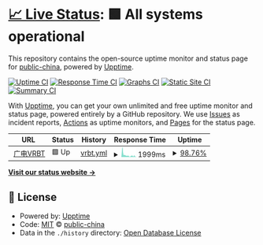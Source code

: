 # [📈 Live Status](https://10099.com.cn): <!--live status--> **🟩 All systems operational**

This repository contains the open-source uptime monitor and status page for [public-china](https://10099.com.cn), powered by [Upptime](https://github.com/upptime/upptime).

[![Uptime CI](https://github.com/public-china/10099-upptime/workflows/Uptime%20CI/badge.svg)](https://github.com/public-china/10099-upptime/actions?query=workflow%3A%22Uptime+CI%22)
[![Response Time CI](https://github.com/public-china/10099-upptime/workflows/Response%20Time%20CI/badge.svg)](https://github.com/public-china/10099-upptime/actions?query=workflow%3A%22Response+Time+CI%22)
[![Graphs CI](https://github.com/public-china/10099-upptime/workflows/Graphs%20CI/badge.svg)](https://github.com/public-china/10099-upptime/actions?query=workflow%3A%22Graphs+CI%22)
[![Static Site CI](https://github.com/public-china/10099-upptime/workflows/Static%20Site%20CI/badge.svg)](https://github.com/public-china/10099-upptime/actions?query=workflow%3A%22Static+Site+CI%22)
[![Summary CI](https://github.com/public-china/10099-upptime/workflows/Summary%20CI/badge.svg)](https://github.com/public-china/10099-upptime/actions?query=workflow%3A%22Summary+CI%22)

With [Upptime](https://upptime.js.org), you can get your own unlimited and free uptime monitor and status page, powered entirely by a GitHub repository. We use [Issues](https://github.com/public-china/10099-upptime/issues) as incident reports, [Actions](https://github.com/public-china/10099-upptime/actions) as uptime monitors, and [Pages](https://10099.com.cn) for the status page.

<!--start: status pages-->
<!-- This summary is generated by Upptime (https://github.com/upptime/upptime) -->
<!-- Do not edit this manually, your changes will be overwritten -->
<!-- prettier-ignore -->
| URL | Status | History | Response Time | Uptime |
| --- | ------ | ------- | ------------- | ------ |
| <img alt="" src="https://icons.duckduckgo.com/ip3/vrbt.10099.com.cn.ico" height="13"> [广电VRBT](https://vrbt.10099.com.cn/#/home) | 🟩 Up | [vrbt.yml](https://github.com/public-china/10099-upptime/commits/HEAD/history/vrbt.yml) | <details><summary><img alt="Response time graph" src="./graphs/vrbt/response-time-week.png" height="20"> 1999ms</summary><br><a href="https://public-china.github.io/10099-upptime/history/vrbt"><img alt="Response time 1663" src="https://img.shields.io/endpoint?url=https%3A%2F%2Fraw.githubusercontent.com%2Fpublic-china%2F10099-upptime%2FHEAD%2Fapi%2Fvrbt%2Fresponse-time.json"></a><br><a href="https://public-china.github.io/10099-upptime/history/vrbt"><img alt="24-hour response time 254" src="https://img.shields.io/endpoint?url=https%3A%2F%2Fraw.githubusercontent.com%2Fpublic-china%2F10099-upptime%2FHEAD%2Fapi%2Fvrbt%2Fresponse-time-day.json"></a><br><a href="https://public-china.github.io/10099-upptime/history/vrbt"><img alt="7-day response time 1999" src="https://img.shields.io/endpoint?url=https%3A%2F%2Fraw.githubusercontent.com%2Fpublic-china%2F10099-upptime%2FHEAD%2Fapi%2Fvrbt%2Fresponse-time-week.json"></a><br><a href="https://public-china.github.io/10099-upptime/history/vrbt"><img alt="30-day response time 1435" src="https://img.shields.io/endpoint?url=https%3A%2F%2Fraw.githubusercontent.com%2Fpublic-china%2F10099-upptime%2FHEAD%2Fapi%2Fvrbt%2Fresponse-time-month.json"></a><br><a href="https://public-china.github.io/10099-upptime/history/vrbt"><img alt="1-year response time 1671" src="https://img.shields.io/endpoint?url=https%3A%2F%2Fraw.githubusercontent.com%2Fpublic-china%2F10099-upptime%2FHEAD%2Fapi%2Fvrbt%2Fresponse-time-year.json"></a></details> | <details><summary><a href="https://public-china.github.io/10099-upptime/history/vrbt">98.76%</a></summary><a href="https://public-china.github.io/10099-upptime/history/vrbt"><img alt="All-time uptime 99.81%" src="https://img.shields.io/endpoint?url=https%3A%2F%2Fraw.githubusercontent.com%2Fpublic-china%2F10099-upptime%2FHEAD%2Fapi%2Fvrbt%2Fuptime.json"></a><br><a href="https://public-china.github.io/10099-upptime/history/vrbt"><img alt="24-hour uptime 100.00%" src="https://img.shields.io/endpoint?url=https%3A%2F%2Fraw.githubusercontent.com%2Fpublic-china%2F10099-upptime%2FHEAD%2Fapi%2Fvrbt%2Fuptime-day.json"></a><br><a href="https://public-china.github.io/10099-upptime/history/vrbt"><img alt="7-day uptime 98.76%" src="https://img.shields.io/endpoint?url=https%3A%2F%2Fraw.githubusercontent.com%2Fpublic-china%2F10099-upptime%2FHEAD%2Fapi%2Fvrbt%2Fuptime-week.json"></a><br><a href="https://public-china.github.io/10099-upptime/history/vrbt"><img alt="30-day uptime 99.34%" src="https://img.shields.io/endpoint?url=https%3A%2F%2Fraw.githubusercontent.com%2Fpublic-china%2F10099-upptime%2FHEAD%2Fapi%2Fvrbt%2Fuptime-month.json"></a><br><a href="https://public-china.github.io/10099-upptime/history/vrbt"><img alt="1-year uptime 99.88%" src="https://img.shields.io/endpoint?url=https%3A%2F%2Fraw.githubusercontent.com%2Fpublic-china%2F10099-upptime%2FHEAD%2Fapi%2Fvrbt%2Fuptime-year.json"></a></details>

<!--end: status pages-->

[**Visit our status website →**](https://10099.com.cn)

## 📄 License

- Powered by: [Upptime](https://github.com/upptime/upptime)
- Code: [MIT](./LICENSE) © [public-china](https://10099.com.cn)
- Data in the `./history` directory: [Open Database License](https://opendatacommons.org/licenses/odbl/1-0/)
